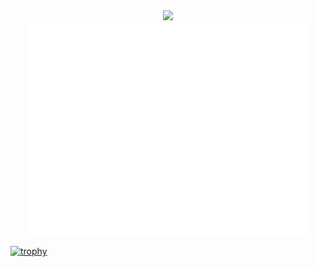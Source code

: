 <div align="center">
  <img src="https://svg-banners.vercel.app/api?type=typeWriter&text1=Marc%20Sih%20💻&width=800&height=400" />
</div>

<div align="center">
 <img align="center" src="/github-metrics.svg" alt="Metrics" width="450">
</div>

<!--
**MarcShayne-npc/MarcShayne-npc** is a ✨ _special_ ✨ repository because its `README.md` (this file) appears on your GitHub profile.

Here are some ideas to get you started:

- 🔭 I’m currently working on ...
- 🌱 I’m currently learning ...
- 👯 I’m looking to collaborate on ...
- 🤔 I’m looking for help with ...
- 💬 Ask me about ...
- 📫 How to reach me: ...
- 😄 Pronouns: ...
- ⚡ Fun fact: ...
-->
[![trophy](https://github-profile-trophy.vercel.app/?username=MarcShayne-npc&theme=onedark)](https://github.com/ryo-ma/github-profile-trophy)
